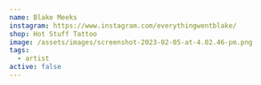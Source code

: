 ```yaml
---
name: Blake Meeks
instagram: https://www.instagram.com/everythingwentblake/
shop: Hot Stuff Tattoo
image: /assets/images/screenshot-2023-02-05-at-4.02.46-pm.png
tags:
  - artist
active: false
---
```

